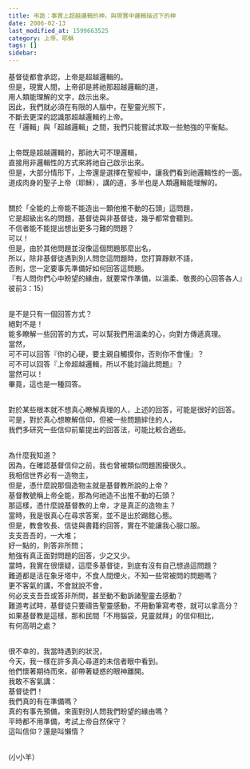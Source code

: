 ```yaml
---
title: 弔詭：事實上超越邏輯的神，與現實中邏輯描述下的神
date: 2006-02-13
last_modified_at: 1599663525
category: 上帝、耶穌
tags: []
sidebar: 
---
```


<p>基督徒都會承認，上帝是超越邏輯的。<br/>
但是，現實人間，上帝卻是將祂那超越邏輯的道，<br/>
用人類能理解的文字，啟示出來。<br/>
因此，我們就必須在有限的人腦中，在聖靈光照下，<br/>
不斷去更深的認識那超越邏輯的上帝。<br/>
在「邏輯」與「超越邏輯」之間，我們只能嘗試求取一些勉強的平衡點。</p>
<p><br/>
上帝既是超越邏輯的，那祂大可不理邏輯，<br/>
直接用非邏輯性的方式來將祂自己啟示出來。<br/>
但是，大部分情形下，上帝還是選擇在聖經中，讓我們看到祂邏輯性的一面。<br/>
道成肉身的聖子上帝（耶穌），講的道，多半也是人類邏輯能理解的。</p>
<p><br/>
關於「全能的上帝能不能造出一顆他推不動的石頭」這問題，<br/>
它是超級出名的問題，基督徒與非基督徒，幾乎都常會聽到。<br/>
不信者能不能提出想出更多刁難的問題？<br/>
可以！<br/>
但是，由於其他問題並沒像這個問題那麼出名，<br/>
所以，除非基督徒遇到別人問您這問題時，您打算靜默不語，<br/>
否則，您一定要事先準備好如何回答這問題。<br/>
『有人問你們心中盼望的緣由，就要常作準備，以溫柔、敬畏的心回答各人』<br/>
彼前3：15）</p>
<p><br/>
是不是只有一個回答方式？<br/>
絕對不是！<br/>
能多瞭解一些回答的方式，可以幫我們用溫柔的心，向對方傳遞真理。<br/>
當然，<br/>
可不可以回答『你的心硬，要主親自觸摸你，否則你不會懂』？<br/>
可不可以回答『上帝超越邏輯，所以不能討論此問題』？<br/>
當然可以！<br/>
畢竟，這也是一種回答。</p>
<p><br/>
對於某些根本就不想真心瞭解真理的人，上述的回答，可能是很好的回答。<br/>
可是，對於真心想瞭解信仰，但被一些問題絆住的人，<br/>
我們多研究一些信仰前輩提出的回答法，可能比較合適些。</p>
<p><br/>
為什麼我知道？<br/>
因為，在確認基督信仰之前，我也曾被類似問題困擾很久。<br/>
我相信世界必有一造物主，<br/>
但是，憑什麼說那個造物主就是基督教所說的上帝？<br/>
基督教號稱上帝全能，那為何祂造不出推不動的石頭？<br/>
那這樣，憑什麼說基督教的上帝，才是真正的造物主？<br/>
當時，我是很真心在尋求答案，並不是出於踢館心態。<br/>
但是，教會牧長、信徒與書籍的回答，實在不能讓我心服口服。<br/>
支支吾吾的，一大堆；<br/>
好一點的，則答非所問；<br/>
勉強有真正面對問題的回答，少之又少。<br/>
當時，我實在很懷疑，這麼多基督徒，到底有沒有自己想過這問題？<br/>
難道都是活在象牙塔中，不食人間煙火，不知一些常被問的問題嗎？<br/>
更不客氣的講，不會就說不會，<br/>
何必支支吾吾或答非所問，甚至動不動訴諸聖靈去感動？<br/>
難道考試時，基督徒只要禱告聖靈感動，不用動筆寫考卷，就可以拿高分？<br/>
如果基督教是這樣，那和民間「不用腦袋，見靈就拜」的信仰相比，<br/>
有何高明之處？</p>
<p><br/>
很不幸的，我當時遇到的狀況，<br/>
今天，我一樣在許多真心尋道的未信者眼中看到。<br/>
他們懷著期待而來，卻帶著疑惑的眼神離開。<br/>
我敢不客氣講：<br/>
基督徒們！<br/>
我們真的有在準備嗎？<br/>
真的有事先預備，來面對別人問我們盼望的緣由嗎？<br/>
平時都不用準備，考試上帝自然保守？<br/>
這叫信仰？還是叫懶惰？</p>
<p><br/>
(小小羊）</p>
